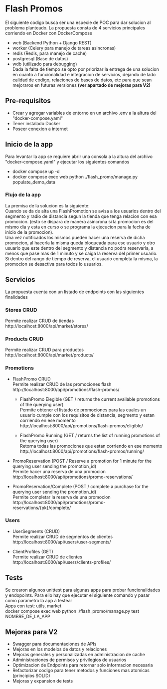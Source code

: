 # Flash Promos
El siguiente codigo busca ser una especie de POC para dar solucion al problema planteado.
La propuesta consta de 4 servicios principales corriendo en Docker con DockerCompose  
- web (Backend Python + Django REST)
- worker (Celery para manejo de tareas asincronas)
- redis (Redis, para manejo de cache)
- postgresql (Base de datos)
- wdb (utilizado para debugging)  
Dada la falta de tiempo se opto por priorizar la entrega de una solucion en cuanto a funcionalidad e integracion de servicios, dejando de lado calidad de codigo, relaciones de bases de datos, etc para que sean mejoraros en futuras versiones **(ver apartado de mejoras para V2)**

## Pre-requisitos
- Crear y agregar variables de entorno en un archivo .env a la altura del "docker-compose.yaml"
- Tener instalado Docker
- Poseer conexion a internet

## Inicio de la app
Para levantar la app se requiere abrir una consola a la altura del archivo "docker-compose.yaml" y ejecutar los siguientes comandos
- docker compose up -d
- docker compose exec web python ./flash_promo/manage.py populate_demo_data

### Flujo de la app
La premisa de la solucion es la siguiente:  
Cuando se da de alta una FlashPromotion se avisa a los usuarios dentro del segmento y radio de distancia segun la tienda que tenga relacion con esa promocion. (esto se dispara de manera asincrona si la promocion es del mismo dia y esta en curso o se programa la ejecucion para la fecha de inicio de la promocion).  
Una vez notificados los mismos pueden hacer una reserva de dicha promocion, al hacerla la misma queda bloqueada para ese usuario y otro usuario que este dentro del segmento y distancia no podra reservarla, a menos que pase mas de 1 minuto y se caiga la reserva del primer usuario.  
Si dentro del rango de tiempo de reserva, el usuario completa la misma, la promocion se desactiva para todos lo usuarios.

## Servicios
La propuesta cuenta con un listado de endpoints con las siguientes finalidades

### Stores CRUD
Permite realizar CRUD de tiendas  
http://localhost:8000/api/market/stores/

### Products CRUD
Permite realizar CRUD para productos  
http://localhost:8000/api/market/products/

### Promotions
  - FlashPromo CRUD  
    Permite realizar CRUD de las promociones flash  
    http://localhost:8000/api/promotions/flash-promos/ 

    - FlashPromo Elegible (GET / returns the current available promotions of the querying user)  
      Permite obtener el listado de promociones para las cuales un usuario cumple con los requisitos de distancia, segmento y estan corriendo en ese momento  
      http://localhost:8000/api/promotions/flash-promos/eligible/

    - FlashPromo Running (GET / returns the list of running promotions of the querying user)  
      Retorna todas las promociones que estan corriendo en ese momento  
      http://localhost:8000/api/promotions/flash-promos/running/

  - PromoReservation (POST / Reserve a promotion for 1 minute for the querying user sending the promotion_id)  
    Permite hacer una reserva de una promocion  
    http://localhost:8000/api/promotions/promo-reservations/
  
  - PromoReservation/Complete (POST / complete a purchase for the querying user sending the promotion_id)  
    Permite completar la reserva de una promocion  
    http://localhost:8000/api/promotions/promo-reservations/{pk}/complete/

### Users
  - UserSegments (CRUD)  
  Permite realizar CRUD de segmentos de clientes  
  http://localhost:8000/api/users/user-segments/
  
  - ClientProfiles (GET)  
  Permite realizar CRUD de clientes  
  http://localhost:8000/api/users/clients-profiles/


## Tests
Se crearon algunos unittest para algunas apps para probar funcionalidades y endopoints. Para ello hay que ejecutar el siguiente comando y pasar como parametro la app a testear  
Apps con test: utils, market  
docker compose exec web python ./flash_promo/manage.py test NOMBRE_DE_LA_APP

## Mejoras para V2
- Swagger para documentaciones de APIs
- Mejoras en los modelos de datos y relaciones
- Mejoras generales y personalizadas en administracion de cache
- Administraciones de permisos y privilegios de usuarios
- Optimizacion de Endpoints para retornar solo informacion necesaria
- Refactorizar codigo para tener metodos y funciones mas atomicas (principios SOLID)
- Mejoras y expansion de tests
